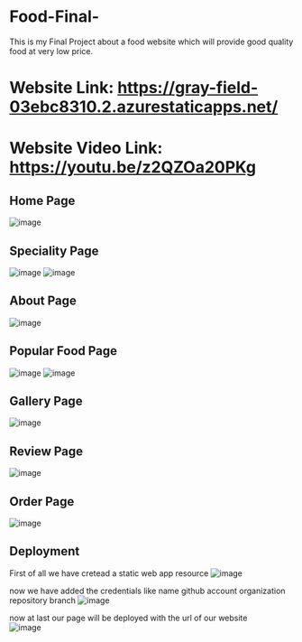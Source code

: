 # Food-Final-
This is my Final Project about a food website which will provide good quality food at very low price.     
# Website Link: https://gray-field-03ebc8310.2.azurestaticapps.net/   
# Website Video Link: https://youtu.be/z2QZOa20PKg 


## Home Page
![image](https://user-images.githubusercontent.com/118900668/208397769-98324962-0c6d-481e-b7ab-ba076cbcb6de.png)


## Speciality Page
![image](https://user-images.githubusercontent.com/118900668/208397821-e7e9cbef-4879-427f-900f-43de83a62f75.png)
![image](https://user-images.githubusercontent.com/118900668/208397944-6cbf5ba7-53b8-47fc-8bb4-1c1af0f4062f.png)


## About Page
![image](https://user-images.githubusercontent.com/118900668/208398028-e107fb3a-6995-4a52-8da9-0e2b6379c06e.png)


## Popular Food Page
![image](https://user-images.githubusercontent.com/118900668/208398156-db6be2bf-1798-4fa3-8ac7-5c81d064b671.png)
![image](https://user-images.githubusercontent.com/118900668/208398189-da6af336-8cd1-449b-85b7-7d1a65ab011b.png)


## Gallery Page
![image](https://user-images.githubusercontent.com/118900668/208398300-8390e2b8-3fe4-4b24-a8ad-cc7cccb837a3.png)


## Review Page
![image](https://user-images.githubusercontent.com/118900668/208398422-7a7394b3-e482-483c-82f7-e7c486b7f4df.png)


## Order Page
![image](https://user-images.githubusercontent.com/118900668/208398505-5121d31c-08be-4720-9cd1-bdd65909bfb4.png)



## Deployment

First of all we have cretead a static web app resource 
![image](https://user-images.githubusercontent.com/118900668/209672527-e59ea1e7-3e22-40e1-9d69-944066a23c85.png)


now we have added the credentials like name github account organization repository branch
![image](https://user-images.githubusercontent.com/118900668/209672670-2bba88a0-d516-417f-afed-2b111b96b386.png)


now at last our page will be deployed with the url of our website  
![image](https://user-images.githubusercontent.com/118900668/209673284-68b6a0dd-4f57-4119-ae84-7fe0e623cc3b.png)


